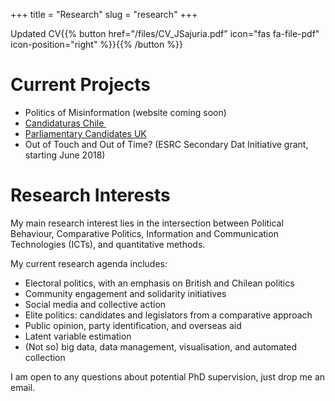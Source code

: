 +++
title = "Research"
slug = "research"
+++


 Updated CV{{% button href="/files/CV_JSajuria.pdf" icon="fas fa-file-pdf" icon-position="right" %}}{{% /button %}}



# Current Projects

  - Politics of Misinformation (website coming soon)
  - [Candidaturas Chile ][1]
  - [Parliamentary Candidates UK][2]
  - Out of Touch and Out of Time? (ESRC Secondary Dat Initiative grant, starting June 2018)



# Research Interests

My main research interest lies in the intersection between Political Behaviour, Comparative Politics, Information and Communication Technologies (ICTs), and quantitative methods.

My current research agenda includes:

  - Electoral politics, with an emphasis on British and Chilean politics
  - Community engagement and solidarity initiatives
  - Social media and collective action
  - Elite politics: candidates and legislators from a comparative approach
  - Public opinion, party identification, and overseas aid
  - Latent variable estimation
  - (Not so) big data, data management, visualisation, and automated collection

I am open to any questions about potential PhD supervision, just drop me an email.

 [1]: http://www.candidaturaschile.cl
 [2]: http://www.parliamentarycandidates.org
 [3]: https://sajuria.com/cv/